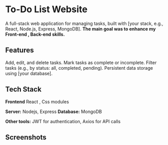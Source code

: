 
# To-Do List Website
A full-stack web application for managing tasks, built with [your stack, e.g., React, Node.js, Express, MongoDB]. 
**The main goal was to enhance my Front-end , Back-end skills.**




## Features

Add, edit, and delete tasks.
Mark tasks as complete or incomplete.
Filter tasks (e.g., by status: all, completed, pending).
Persistent data storage using [your database].




## Tech Stack

**Frontend** React , Css modules

**Server:** Nodejs, Express
**Database:** MongoDB

**Other tools:** JWT for authentication, Axios for API calls


## Screenshots



